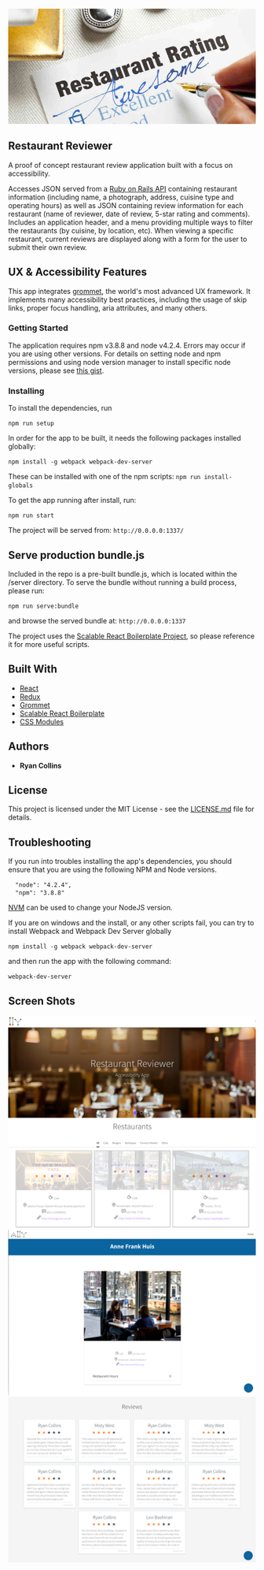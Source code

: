 ![Restaurant Reviewer](https://github.com/RyanCCollins/cdn/blob/master/restaurant-reviewer/main.jpg?raw=true)


## Restaurant Reviewer

A proof of concept restaurant review application built with a focus on accessibility. 

Accesses JSON served from a [Ruby on Rails API](https://github.com/RyanCCollins/restaurant-reviewer-api) containing restaurant information (including name, a photograph, address, cuisine type and operating hours) as well as JSON containing review information for each restaurant (name of reviewer, date of review, 5-star rating and comments). Includes an application header, and a menu providing multiple ways to filter the restaurants (by cuisine, by location, etc). When viewing a specific restaurant, current reviews are displayed along with a form for the user to submit their own review.

## UX & Accessibility Features
This app integrates [grommet](https://github.com/grommet/grommet), the world's most advanced UX framework.  It implements many accessibility best practices, including the usage of skip links, proper focus handling, aria attributes, and many others.  

### Getting Started
The application requires npm v3.8.8 and node v4.2.4.  Errors may occur if you are using other versions.  For details on setting node and npm permissions and using node version manager to install specific node versions, please see [this gist](https://gist.github.com/RyanCCollins/69443f0ff1f7725d305d).

### Installing

To install the dependencies, run
```
npm run setup
```

In order for the app to be built, it needs the following packages installed globally:
```
npm install -g webpack webpack-dev-server
```

These can be installed with one of the npm scripts: `npm run install-globals`

To get the app running after install, run:
```
npm run start
```

The project will be served from: `http://0.0.0.0:1337/`

## Serve production bundle.js

Included in the repo is a pre-built bundle.js, which is located within the /server directory.  To serve the bundle without running a build process, please run:
```
npm run serve:bundle
```

and browse the served bundle at: `http://0.0.0.0:1337`

The project uses the [Scalable React Boilerplate Project](https://github.com/RyanCCollins/scalable-react-boilerplate), so please reference it for more useful scripts.

## Built With
- [React](https://facebook.github.io/react/)
- [Redux](http://redux.js.org/docs/introduction/)
- [Grommet](http://grommet.io)
- [Scalable React Boilerplate](https://github.com/RyanCCollins/scalable-react-boilerplate)
- [CSS Modules](https://github.com/css-modules/css-modules)

## Authors
* **Ryan Collins**

## License
This project is licensed under the MIT License - see the [LICENSE.md](LICENSE.md) file for details.

## Troubleshooting
If you run into troubles installing the app's dependencies, you should ensure that you are using the following NPM and Node versions.
```
  "node": "4.2.4",
  "npm": "3.8.8"
```

[NVM](https://github.com/creationix/nvm) can be used to change your NodeJS version.

If you are on windows and the install, or any other scripts fail, you can try to install Webpack and Webpack Dev Server globally
```
npm install -g webpack webpack-dev-server
```

and then run the app with the following command:
```
webpack-dev-server
```

## Screen Shots
![Main Page](https://github.com/RyanCCollins/cdn/blob/master/portfolio-image-gallery-images/restaurant-reviewer-swnd/mainpage.png?raw=true)
![Single Restaurant](https://github.com/RyanCCollins/cdn/blob/master/portfolio-image-gallery-images/restaurant-reviewer-swnd/singlerestaurantmain.png?raw=true)
![Reviews](https://github.com/RyanCCollins/cdn/blob/master/portfolio-image-gallery-images/restaurant-reviewer-swnd/reviews.png?raw=true)
